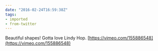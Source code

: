 ```yaml
---
date: "2016-02-24T16:59:38Z"
tags:
- imported
- from-twitter
---
```

Beautiful shapes\! Gotta love Lindy Hop. [https://vimeo.com/155886548](https://vimeo.com/155886548)
